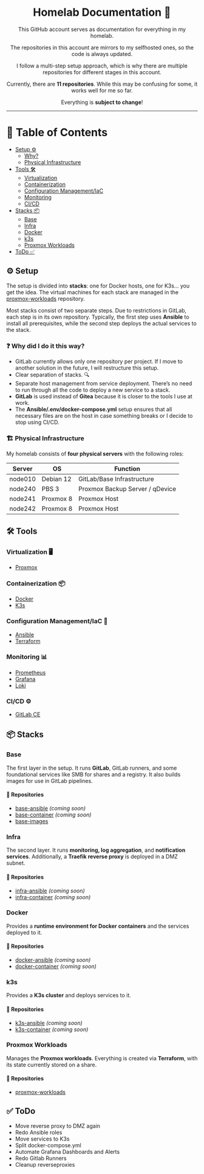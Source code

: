 <div align="center">

# Homelab Documentation 🚀

This GitHub account serves as documentation for everything in my homelab.

The repositories in this account are mirrors to my selfhosted ones, so the code is always updated.

I follow a multi-step setup approach, which is why there are multiple repositories for different stages in this account.

Currently, there are **11 repositories**. While this may be confusing for some, it works well for me so far.

Everything is **subject to change**!

</div>

---

# 📖 Table of Contents
- [Setup ⚙️](#setup)
  - [Why?](#why-did-i-do-it-this-way)
  - [Physical Infrastructure](#physical-infrastructure)
- [Tools 🛠](#tools)
  - [Virtualization](#virtualization)
  - [Containerization](#containerization)
  - [Configuration Management/IaC](#configuration-managementiac)
  - [Monitoring](#monitoring)
  - [CI/CD](#cicd)
- [Stacks 📦](#stacks)
  - [Base](#base)
  - [Infra](#infra)
  - [Docker](#docker)
  - [k3s](#k3s)
  - [Proxmox Workloads](#proxmox-workloads)
- [ToDo ✅](#todo)

## ⚙️ Setup

The setup is divided into **stacks**: one for Docker hosts, one for K3s… you get the idea. The virtual machines for each stack are managed in the [proxmox-workloads](https://github.com/InvalidIdentifier/proxmox-workloads) repository.

Most stacks consist of two separate steps. Due to restrictions in GitLab, each step is in its own repository. Typically, the first step uses **Ansible** to install all prerequisites, while the second step deploys the actual services to the stack.

### ❓ Why did I do it this way?
- GitLab currently allows only one repository per project. If I move to another solution in the future, I will restructure this setup.
- Clear separation of stacks. 🔍
- Separate host management from service deployment. There’s no need to run through all the code to deploy a new service to a stack.
- **GitLab** is used instead of **Gitea** because it is closer to the tools I use at work.
- The **Ansible/.env/docker-compose.yml** setup ensures that all necessary files are on the host in case something breaks or I decide to stop using CI/CD.

### 🏗 Physical Infrastructure

My homelab consists of **four physical servers** with the following roles:

| Server  | OS         | Function                          |
|---------|-----------|----------------------------------|
| node010 | Debian 12 | GitLab/Base Infrastructure       |
| node240 | PBS 3     | Proxmox Backup Server / qDevice |
| node241 | Proxmox 8 | Proxmox Host                     |
| node242 | Proxmox 8 | Proxmox Host                     |

## 🛠 Tools

### Virtualization 🖥
- [Proxmox](https://www.proxmox.com/en/proxmox-virtual-environment)

### Containerization 📦
- [Docker](https://www.docker.com/)
- [K3s](https://k3s.io/)

### Configuration Management/IaC 🔧
- [Ansible](https://github.com/ansible/ansible)
- [Terraform](https://www.terraform.io/)

### Monitoring 📊
- [Prometheus](https://prometheus.io/)
- [Grafana](https://grafana.com/)
- [Loki](https://grafana.com/oss/loki/)

### CI/CD ⚙️
- [GitLab CE](https://about.gitlab.com/)

## 📦 Stacks

### Base
The first layer in the setup. It runs **GitLab**, GitLab runners, and some foundational services like SMB for shares and a registry. It also builds images for use in GitLab pipelines.
#### 📂 Repositories
- [base-ansible](https://github.com/InvalidIdentifier/base-ansible) *(coming soon)*
- [base-container](https://github.com/InvalidIdentifier/base-container) *(coming soon)*
- [base-images](https://github.com/InvalidIdentifier/base-images)

### Infra
The second layer. It runs **monitoring, log aggregation**, and **notification services**. Additionally, a **Traefik reverse proxy** is deployed in a DMZ subnet.
#### 📂 Repositories
- [infra-ansible](https://github.com/InvalidIdentifier/infra-ansible) *(coming soon)*
- [infra-container](https://github.com/InvalidIdentifier/infra-container) *(coming soon)*

### Docker
Provides a **runtime environment for Docker containers** and the services deployed to it.
#### 📂 Repositories
- [docker-ansible](https://github.com/InvalidIdentifier/docker-ansible) *(coming soon)*
- [docker-container](https://github.com/InvalidIdentifier/docker-container) *(coming soon)*

### k3s
Provides a **K3s cluster** and deploys services to it.
#### 📂 Repositories
- [k3s-ansible](https://github.com/InvalidIdentifier/k3s-ansible) *(coming soon)*
- [k3s-container](https://github.com/InvalidIdentifier/k3s-container) *(coming soon)*

### Proxmox Workloads
Manages the **Proxmox workloads**. Everything is created via **Terraform**, with its state currently stored on a share.
#### 📂 Repositories
- [proxmox-workloads](https://github.com/InvalidIdentifier/proxmox-workloads)

## ✅ ToDo
- Move reverse proxy to DMZ again
- Redo Ansible roles
- Move services to K3s
- Split docker-compose.yml
- Automate Grafana Dashboards and Alerts
- Redo Gitlab Runners
- Cleanup reverseproxies
